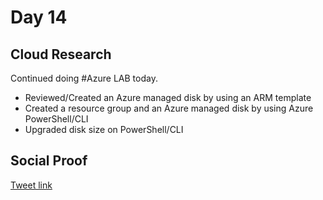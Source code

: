 # Day 14

## Cloud Research

Continued doing #Azure LAB today.
- Reviewed/Created an Azure managed disk by using an ARM template
- Created a resource group and an Azure managed disk by using Azure PowerShell/CLI
- Upgraded disk size on PowerShell/CLI


## Social Proof

[Tweet link](https://twitter.com/Just4JAG/status/1343655996984602628)
